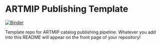 # ARTMIP Publishing Template

[![Binder](https://mybinder.org/badge_logo.svg)](https://mybinder.org/v2/gh/jbbutler/artmip_template/HEAD?urlpath=%2Fdoc%2Ftree%2Fcatalog_demo.ipynb)

Template repo for ARTMIP catalog publishing pipeline. Whatever you add into this README will appear on the front page of your repository!

